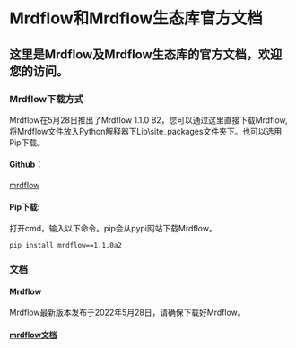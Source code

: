 # Mrdflow和Mrdflow生态库官方文档
## 这里是Mrdflow及Mrdflow生态库的官方文档，欢迎您的访问。

### Mrdflow下载方式
Mrdflow在5月28日推出了Mrdflow 1.1.0 B2，您可以通过这里直接下载Mrdflow,将Mrdflow文件放入Python解释器下Lib\site_packages文件夹下。也可以选用Pip下载。

#### Github：
[mrdflow](https://github.com/Zhou-chengy/mrdflow)

#### Pip下载:

打开cmd，输入以下命令。pip会从pypi网站下载Mrdflow。

```
pip install mrdflow==1.1.0a2
```

### 文档

#### Mrdflow

Mrdflow最新版本发布于2022年5月28日，请确保下载好Mrdflow。

#### [mrdflow文档](http:\\mrdflow.github.io\zh)

